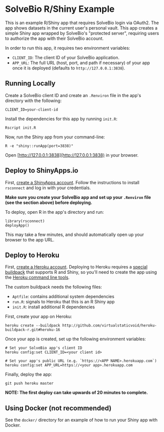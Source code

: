 # SolveBio R/Shiny Example

This is an example R/Shiny app that requires SolveBio login via OAuth2. The app shows datasets in the current user's personal vault. This app creates a simple Shiny app wrapped by SolveBio's "protected server", requiring users to authorize the app with their SolveBio account.

In order to run this app, it requires two environment variables:

* `CLIENT_ID`: The client ID of your SolveBio application.
* `APP_URL`: The full URL (host, port, and path if necessary) of your app once it is deployed (defaults to `http://127.0.0.1:3838`).


## Running Locally

Create a SolveBio client ID and create an `.Renviron` file in the app's directory with the following:

    CLIENT_ID=your-client-id


Install the dependencies for this app by running `init.R`:


    Rscript init.R


Now, run the Shiny app from your command-line:

    R -e "shiny::runApp(port=3838)"


Open [http://127.0.0.1:3838](http://127.0.0.1:3838) in your browser.


## Deploy to ShinyApps.io

First, [create a ShinyApps account](https://www.shinyapps.io/admin/#/signup). Follow the instructions to install `rsconnect` and log in with your credentials.

**Make sure you create your SolveBio app and set up your `.Renviron` file (see the section above) before deploying.**

To deploy, open R in the app's directory and run:

    library(rsconnect)
    deployApp()


This may take a few minutes, and should automatically open up your browser to the app URL.


## Deploy to Heroku

First, [create a Heroku account](https://heroku.com). Deploying to Heroku requires a [special buildpack](https://github.com/virtualstaticvoid/heroku-buildpack-r/tree/heroku-16) that supports R and Shiny, so you'll need to create the app using the [Heroku command line tools](https://devcenter.heroku.com/articles/heroku-cli).

The custom buildpack needs the following files:

* `Aptfile`: contains additional system dependencies
* `run.R`: signals to Heroku that this is an R Shiny app
* `init.R`: install additional R dependencies

First, create your app on Heroku:

    heroku create --buildpack http://github.com/virtualstaticvoid/heroku-buildpack-r.git#heroku-16


Once your app is created, set up the following environment variables:

    # Set your SolveBio app's client ID
    heroku config:set CLIENT_ID=<your client id>

    # Set your app's public URL (e.g. `https://<APP NAME>.herokuapp.com`)
    heroku config:set APP_URL=https://<your app>.herokuapp.com


Finally, deploy the app:

    git push heroku master


**NOTE: The first deploy can take upwards of 20 minutes to complete.**


## Using Docker (not recommended)

See the `docker/` directory for an example of how to run your Shiny app with Docker.
